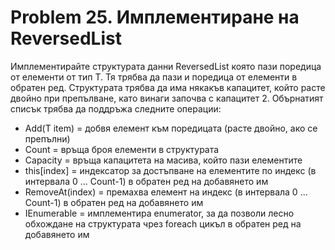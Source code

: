 ﻿# Problem 25. Имплементиране на ReversedList<T>
Имплементирайте структурата данни ReversedList<T> която пази поредица от елементи от тип T. 
Тя трябва да пази и поредица от елементи в обратен ред. Структурата трябва да има някакъв капацитет, който расте двойно при препълване, като винаги започва с капацитет 2. Обърнатият списък трябва да поддръжа следните операции:
- Add(T item) = добвя елемент към поредицата (расте двойно, ако се препълни)
- Count = връща броя елементи в структурата
- Capacity = връща капацитета на масива, който пази елементите
- this[index] = индексатор за достъпване на елементите по индекс (в интервала 0 ... Count-1) в обратен ред на добавянето им
- RemoveAt(index) = премахва елемент на индекс (в интервала 0 ... Count-1) в обратен ред на добавянето им
- IEnumerable<T> = имплементира enumerator, за да позволи лесно обхождане на структурата чрез foreach цикъл в обратен ред на добавянето им

